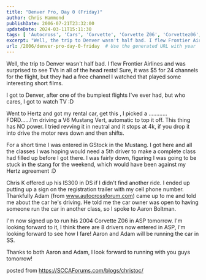 ```yaml
---
title: "Denver Pro, Day 0 (Friday)"
author: Chris Hammond
publishDate: 2006-07-21T23:32:00
updateDate: 2024-03-11T15:11:30
tags: [ 'Autocross', 'Cars', 'Corvette', 'Corvette Z06', 'Corvettez06', 'CorvetteZ06org', 'SCCA' ]
excerpt: "Well, the trip to Denver wasn't half bad. I flew Frontier Airlines and was surprised to see TVs in all of the head rests! Sure, it was $5 for 24 channels for the flight, but they had a free channel I watched that played some interesting short films. I got to Denver, after one of the bumpiest flights I've ever had, but who cares, I got to watch TV :D Went to Hertz and got my rental car, get this , I picked a ............ FORD......I'm driving a V6 Mustang Vert, automatic to top it off. This thing has NO power. I tried revving it in neutral and it stops at 4k, if you drop it into drive the motor revs down and then shifts.  For a short time I was entered in GStock in the Mustang. I got here and all the classes I was hoping would need a 5th driver to make a complete class had filled up before I got there. I was fairly down, figuring I was going to be stuck in the stang for the weekend, which would have been against my Hertz agreement :D Chris K offered up his IS300 in DS if I didn't find another ride. I ended up putting up a sign on the registration trailer with my cell phone number. Thankfully Adam (from www.autocrossforum.com) came up to me and told me about the car he's driving. He told me the car owner was open to having someone run the car in another class, so I spoke to Aaron Boltman. I'm now signed up to run his 2004 Corvette Z06 in ASP tomorrow. I'm looking forward to it, I think there are 8 drivers now entered in ASP, I'm looking forward to see how I fare! Aaron and Adam will be running the car in SS. Thanks to both Aaron and Adam, I look forward to running with you guys tomorrow! posted from..."
url: /2006/denver-pro-day-0-friday  # Use the generated URL with year
---
```

<P>Well, the trip to Denver wasn't half bad. I flew Frontier Airlines and was surprised to see TVs in all of the head rests! Sure, it was $5 for 24 channels for the flight, but they had a free channel I watched that played some interesting short films.</P> <P>I got to Denver, after one of the bumpiest flights I've ever had, but who cares, I got to watch TV :D</P> <P>Went to Hertz and got my rental car, get this , I picked a ............ FORD......I'm driving a V6 Mustang Vert, automatic to top it off. This thing has NO power. I tried revving it in neutral and it stops at 4k, if you drop it into drive the motor revs down and then shifts. </P> <P>For a short time I was entered in GStock in the Mustang. I got here and all the classes I was hoping would need a 5th driver to make a complete class had filled up before I got there. I was fairly down, figuring I was going to be stuck in the stang for the weekend, which would have been against my Hertz agreement :D</P> <P>Chris K offered up his IS300 in DS if I didn't find another ride. I ended up putting up a sign on the registration trailer with my cell phone number. Thankfully Adam (from <A href="https://www.autocrossforum.com/">www.autocrossforum.com</A>) came up to me and told me about the car he's driving. He told me the car owner was open to having someone run the car in another class, so I spoke to Aaron Boltman.</P> <P>I'm now signed up to run his 2004 Corvette Z06 in ASP tomorrow. I'm looking forward to it, I think there are 8 drivers now entered in ASP, I'm looking forward to see how I fare! Aaron and Adam will be running the car in SS.</P> <P>Thanks to both Aaron and Adam, I look forward to running with you guys tomorrow!</P> posted from <a href="https://SCCAForums.com/blogs/christoc/">https://SCCAForums.com/blogs/christoc/</a>
